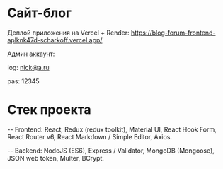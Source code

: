 # Сайт-блог

Деплой приложения на Vercel + Render: https://blog-forum-frontend-aplknk47d-scharkoff.vercel.app/

Админ аккаунт:

log: nick@a.ru

pas: 12345

# Стек проекта

-- Frontend:
React,
Redux (redux toolkit),
Material UI,
React Hook Form,
React Router v6,
React Markdown / Simple Editor,
Axios.

-- Backend:
NodeJS (ES6),
Express / Validator,
MongoDB (Mongoose),
JSON web token,
Multer,
BCrypt.

